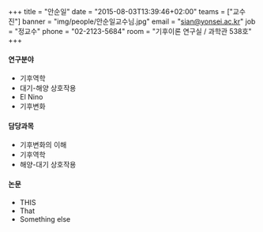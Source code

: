+++
title = "안순일"
date = "2015-08-03T13:39:46+02:00"
teams = ["교수진"]
banner = "img/people/안순일교수님.jpg"
email = "sian@yonsei.ac.kr"
job = "정교수"
phone = "02-2123-5684"
room = "기후이론 연구실 / 과학관 538호"
+++

#### 연구분야
+ 기후역학
+ 대기-해양 상호작용
+ El Nino
+ 기후변화

#### 담당과목
+ 기후변화의 이해
+ 기후역학
+ 해양-대기 상호작용

#### 논문
+ THIS
+ That
+ Something else


